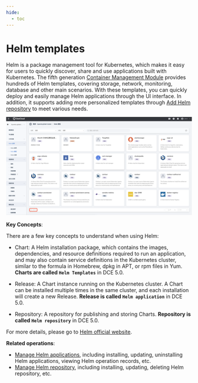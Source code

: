 ```yaml
---
hide:
  - toc
---
```


# Helm templates

Helm is a package management tool for Kubernetes, which makes it easy for users to quickly discover, share and use applications built with Kubernetes. The fifth generation [Container Management Module](../../03ProductBrief/WhatisKPanda.md) provides hundreds of Helm templates, covering storage, network, monitoring, database and other main scenarios. With these templates, you can quickly deploy and easily manage Helm applications through the UI interface. In addition, it supports adding more personalized templates through [Add Helm repository](helm-repo.md) to meet various needs.

![template](../../images/helm14.png)

**Key Concepts**:

There are a few key concepts to understand when using Helm:

- Chart: A Helm installation package, which contains the images, dependencies, and resource definitions required to run an application, and may also contain service definitions in the Kubernetes cluster, similar to the formula in Homebrew, dpkg in APT, or rpm files in Yum. **Charts are called `Helm Templates`** in DCE 5.0.

- Release: A Chart instance running on the Kubernetes cluster. A Chart can be installed multiple times in the same cluster, and each installation will create a new Release. **Release is called `Helm application`** in DCE 5.0.

- Repository: A repository for publishing and storing Charts. **Repository is called `Helm repository`** in DCE 5.0.

For more details, please go to [Helm official website](https://helm.sh/).

**Related operations**:

- [Manage Helm applications](helm-app.md), including installing, updating, uninstalling Helm applications, viewing Helm operation records, etc.
- [Manage Helm repository](helm-repo.md), including installing, updating, deleting Helm repository, etc.